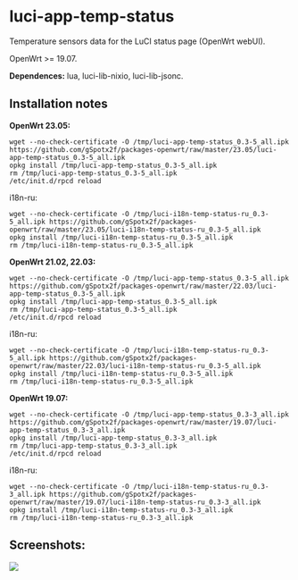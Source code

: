 # luci-app-temp-status
Temperature sensors data for the LuCI status page (OpenWrt webUI).

OpenWrt >= 19.07.

**Dependences:** lua, luci-lib-nixio, luci-lib-jsonc.

## Installation notes

**OpenWrt 23.05:**

    wget --no-check-certificate -O /tmp/luci-app-temp-status_0.3-5_all.ipk https://github.com/gSpotx2f/packages-openwrt/raw/master/23.05/luci-app-temp-status_0.3-5_all.ipk
    opkg install /tmp/luci-app-temp-status_0.3-5_all.ipk
    rm /tmp/luci-app-temp-status_0.3-5_all.ipk
    /etc/init.d/rpcd reload

i18n-ru:

    wget --no-check-certificate -O /tmp/luci-i18n-temp-status-ru_0.3-5_all.ipk https://github.com/gSpotx2f/packages-openwrt/raw/master/23.05/luci-i18n-temp-status-ru_0.3-5_all.ipk
    opkg install /tmp/luci-i18n-temp-status-ru_0.3-5_all.ipk
    rm /tmp/luci-i18n-temp-status-ru_0.3-5_all.ipk

**OpenWrt 21.02, 22.03:**

    wget --no-check-certificate -O /tmp/luci-app-temp-status_0.3-5_all.ipk https://github.com/gSpotx2f/packages-openwrt/raw/master/22.03/luci-app-temp-status_0.3-5_all.ipk
    opkg install /tmp/luci-app-temp-status_0.3-5_all.ipk
    rm /tmp/luci-app-temp-status_0.3-5_all.ipk
    /etc/init.d/rpcd reload

i18n-ru:

    wget --no-check-certificate -O /tmp/luci-i18n-temp-status-ru_0.3-5_all.ipk https://github.com/gSpotx2f/packages-openwrt/raw/master/22.03/luci-i18n-temp-status-ru_0.3-5_all.ipk
    opkg install /tmp/luci-i18n-temp-status-ru_0.3-5_all.ipk
    rm /tmp/luci-i18n-temp-status-ru_0.3-5_all.ipk

**OpenWrt 19.07:**

    wget --no-check-certificate -O /tmp/luci-app-temp-status_0.3-3_all.ipk https://github.com/gSpotx2f/packages-openwrt/raw/master/19.07/luci-app-temp-status_0.3-3_all.ipk
    opkg install /tmp/luci-app-temp-status_0.3-3_all.ipk
    rm /tmp/luci-app-temp-status_0.3-3_all.ipk
    /etc/init.d/rpcd reload

i18n-ru:

    wget --no-check-certificate -O /tmp/luci-i18n-temp-status-ru_0.3-3_all.ipk https://github.com/gSpotx2f/packages-openwrt/raw/master/19.07/luci-i18n-temp-status-ru_0.3-3_all.ipk
    opkg install /tmp/luci-i18n-temp-status-ru_0.3-3_all.ipk
    rm /tmp/luci-i18n-temp-status-ru_0.3-3_all.ipk

## Screenshots:

![](https://github.com/gSpotx2f/luci-app-temp-status/blob/master/screenshots/01.jpg)
